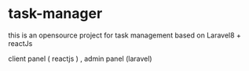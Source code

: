 # task-manager

this is an opensource project for task management based on Laravel8 + reactJs

client panel ( reactjs ) ,  admin panel (laravel)



